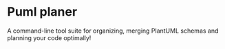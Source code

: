 # Puml planer

A command-line tool suite for organizing, merging PlantUML schemas and planning your code optimally!
